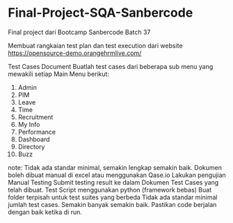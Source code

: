 # Final-Project-SQA-Sanbercode
Final project dari Bootcamp Sanbercode Batch 37

Membuat rangkaian test plan dan test execution dari website https://opensource-demo.orangehrmlive.com/ 

Test Cases Document
Buatlah test cases dari beberapa sub menu yang mewakili setiap Main Menu berikut:
1. Admin
2. PIM
3. Leave
4. Time
5. Recruitment
6. My Info
7. Performance
8. Dashboard
9. Directory
10. Buzz

note: Tidak ada standar minimal, semakin lengkap semakin baik. Dokumen boleh dibuat manual di excel atau menggunakan Qase.io
Lakukan pengujian Manual Testing
Submit testing result ke dalam Dokumen Test Cases yang telah dibuat.
Test Script menggunakan python (framework bebas)
Buat folder terpisah untuk test suites yang berbeda
Tidak ada standar minimal jumlah test cases. Semakin banyak semakin baik.
Pastikan code berjalan dengan baik ketika di run.
